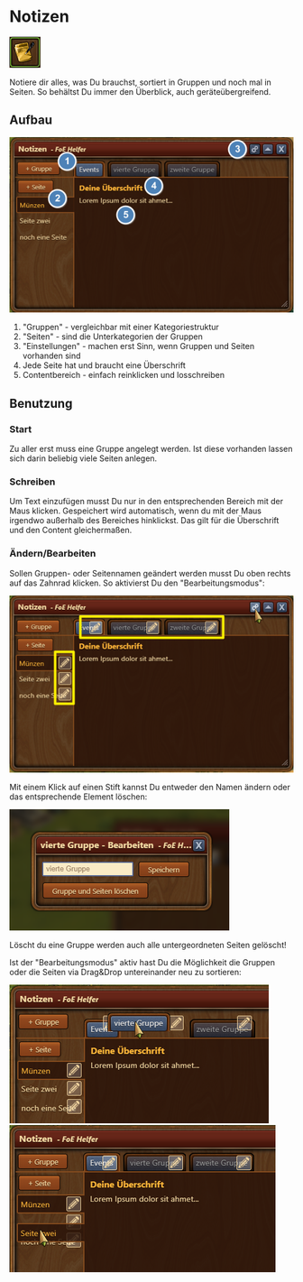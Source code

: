 # Notizen

![Icon](./.images/notices.png)

Notiere dir alles, was Du brauchst, sortiert in Gruppen und noch mal in Seiten. So behältst Du immer den Überblick, auch geräteübergreifend.

## Aufbau

![Aufbau](./.images/notizmodul-aufbau.png)

1. "Gruppen" - vergleichbar mit einer Kategoriestruktur
2. "Seiten" - sind die Unterkategorien der Gruppen
3. "Einstellungen" - machen erst Sinn, wenn Gruppen und Seiten vorhanden sind
4. Jede Seite hat und braucht eine Überschrift
5. Contentbereich - einfach reinklicken und losschreiben

## Benutzung

### Start
Zu aller erst muss eine Gruppe angelegt werden. Ist diese vorhanden lassen sich darin beliebig viele Seiten anlegen.

### Schreiben
Um Text einzufügen musst Du nur in den entsprechenden Bereich mit der Maus klicken. Gespeichert wird automatisch, wenn du mit der Maus irgendwo außerhalb des Bereiches hinklickst. Das gilt für die Überschrift und den Content gleichermaßen.

### Ändern/Bearbeiten
Sollen Gruppen- oder Seitennamen geändert werden musst Du oben rechts auf das Zahnrad klicken. So aktivierst Du den "Bearbeitungsmodus":

![Bearbeitungsmodus](./.images/bearbeitungsmodus.png)

Mit einem Klick auf einen Stift kannst Du entweder den Namen ändern oder das entsprechende Element löschen:

![Bearbeiten oder Löschen](./.images/bearbeiten-oder-loeschen.png)

<div data-gb-custom-block data-tag="hint" data-style='warning'>
Löscht du eine Gruppe werden auch alle untergeordneten Seiten gelöscht!
</div>

Ist der "Bearbeitungsmodus" aktiv hast Du die Möglichkeit die Gruppen oder die Seiten via Drag&Drop untereinander neu zu sortieren:

![Gruppen Sortieren](./.images/gruppen-sortieren.png)
![Seiten Sortieren](./.images/seiten-sortieren.png)